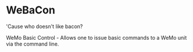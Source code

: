 WeBaCon
=======

'Cause who doesn't like bacon?

WeMo Basic Control - Allows one to issue basic commands to a WeMo unit via the command line.

